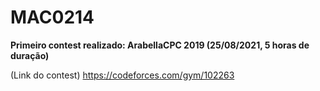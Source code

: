 # MAC0214

**Primeiro contest realizado: ArabellaCPC 2019 (25/08/2021, 5 horas de duração)**

(Link do contest) https://codeforces.com/gym/102263

